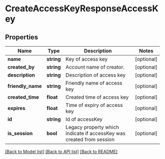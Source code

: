 # CreateAccessKeyResponseAccessKey

## Properties
Name | Type | Description | Notes
------------ | ------------- | ------------- | -------------
**name** | **string** | Key of access key | [optional] 
**created_by** | **string** | Account name of creator. | [optional] 
**description** | **string** | Description of access key | [optional] 
**friendly_name** | **string** | Friendly name of access key | [optional] 
**created_time** | **float** | Created time of access key | [optional] 
**expires** | **float** | Time of expiry of access key | [optional] 
**id** | **string** | Id of accessKey | [optional] 
**is_session** | **bool** | Legacy property which indicate if accessKey was created from session | [optional] 

[[Back to Model list]](../README.md#documentation-for-models) [[Back to API list]](../README.md#documentation-for-api-endpoints) [[Back to README]](../README.md)


